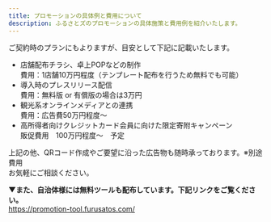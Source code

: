 ```yaml
---
title: プロモーションの具体例と費用について
description: ふるさとズのプロモーションの具体施策と費用例を紹介いたします。
---
```


ご契約時のプランにもよりますが、目安として下記に記載いたします。  

- 店舗配布チラシ、卓上POPなどの制作  
費用：1店舗10万円程度（テンプレート配布を行うため無料でも可能）
- 導入時のプレスリリース配信  
費用：無料版 or 有償版の場合は3万円
- 観光系オンラインメディアとの連携  
費用：広告費50万円程度〜
- 高所得者向けクレジットカード会員に向けた限定寄附キャンペーン  
販促費用　100万円程度〜　予定

上記の他、QRコード作成やご要望に沿った広告物も随時承っております。※別途費用  
お気軽にご相談ください。 

**▼また、自治体様には無料ツールも配布しています。下記リンクをご覧ください。**  
https://promotion-tool.furusatos.com/

 